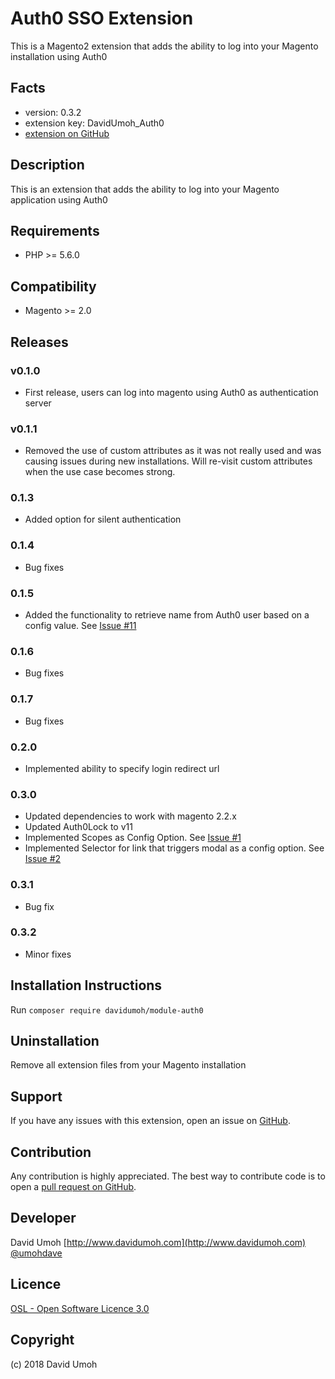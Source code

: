 Auth0 SSO Extension
===================
This is a Magento2 extension that adds the ability to log into your Magento installation using Auth0

Facts
-----
- version: 0.3.2
- extension key: DavidUmoh_Auth0
- [extension on GitHub](https://github.com/phronesis/Auth0)


Description
-----------
This is an extension that adds the ability to log into your Magento application using Auth0

Requirements
------------
- PHP >= 5.6.0


Compatibility
-------------
- Magento >= 2.0

## Releases

### v0.1.0
 - First release, users can log into magento using Auth0 as authentication server
### v0.1.1
  - Removed the use of custom attributes as it was not really used and was causing issues during new installations. Will re-visit custom attributes when the use case becomes strong.
### 0.1.3
 - Added option for silent authentication

### 0.1.4
 - Bug fixes
### 0.1.5
 - Added the functionality to retrieve name from Auth0 user based on a config value. See [Issue #11](https://github.com/phronesis/Auth0/issues/11)
### 0.1.6
 - Bug fixes
### 0.1.7
 - Bug fixes

### 0.2.0
 - Implemented ability to specify login redirect url

### 0.3.0
 - Updated dependencies to work with magento 2.2.x 
 - Updated Auth0Lock to v11
 - Implemented Scopes as Config Option. See [Issue #1](https://github.com/phronesis/Auth0/issues/1)
 - Implemented Selector for link that triggers modal as a config option. See [Issue #2](https://github.com/phronesis/Auth0/issues/2)

### 0.3.1
 - Bug fix

### 0.3.2
 - Minor fixes

Installation Instructions
-------------------------

Run `composer require davidumoh/module-auth0`

Uninstallation
--------------
Remove all extension files from your Magento installation


Support
-------
If you have any issues with this extension, open an issue on [GitHub](https://github.com/phronesis/Auth0/issues).

Contribution
------------
Any contribution is highly appreciated. The best way to contribute code is to open a [pull request on GitHub](https://help.github.com/articles/using-pull-requests).

Developer
---------
David Umoh
[http://www.davidumoh.com](http://www.davidumoh.com)
[@umohdave](https://twitter.com/@umohdave)

Licence
-------
[OSL - Open Software Licence 3.0](http://opensource.org/licenses/osl-3.0.php)

Copyright
---------
(c) 2018 David Umoh
